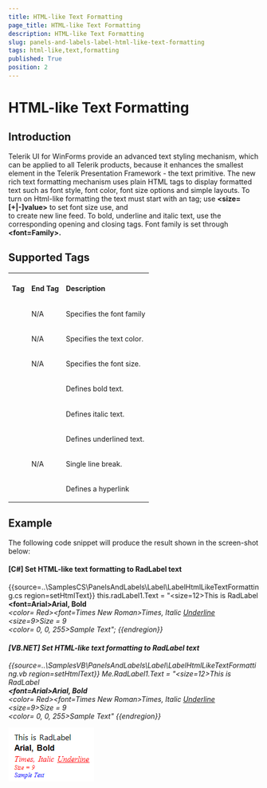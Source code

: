 ```yaml
---
title: HTML-like Text Formatting
page_title: HTML-like Text Formatting
description: HTML-like Text Formatting
slug: panels-and-labels-label-html-like-text-formatting
tags: html-like,text,formatting
published: True
position: 2
---
```


# HTML-like Text Formatting



## Introduction

Telerik UI for WinForms provide an advanced text styling mechanism, which can be applied to all Telerik products,
          because it enhances the smallest element in the Telerik Presentation Framework - the text primitive. The new rich text
          formatting mechanism uses plain HTML tags to display formatted text such as font style, font color, font size options and
          simple layouts.
          To turn on Html-like formatting the text must start with an __<html>__ tag; use
          __<size=[+|-]value>__ to set font size use, and __<br>__ to create
          new line feed. To bold, underline and italic text, use the corresponding opening and closing tags. Font family is set
          through __<font=Family>.__ 
        

## Supported Tags 
<table><th><tr><td>

<b>Tag</b></td><td>

<b>End Tag</b></td><td>

<b>Description</b></td></tr></th><tr><td>

<b><font></b></td><td>

N/A</td><td>

Specifies the font family</td></tr><tr><td>

<b><color></b></td><td>

N/A</td><td>

Specifies the text color.</td></tr><tr><td>

<b><size></b></td><td>

N/A</td><td>

Specifies the font size.</td></tr><tr><td>

<b><b></b></td><td>

<b></b></b></td><td>

Defines bold text.</td></tr><tr><td>

<b><b><i></b></b></td><td>

<b></i></b></td><td>

Defines italic text.</td></tr><tr><td>

<b><u></b></td><td>

<b></u></b></td><td>

Defines underlined text.</td></tr><tr><td>

<b><br></b></td><td>

N/A</td><td>

Single line break.</td></tr><tr><td>

<b><a></b></td><td>

<b></a></b></td><td>

Defines a hyperlink</td></tr></table>

## Example

The following code snippet will produce the result shown in the screen-shot below:

#### __[C#] Set HTML-like text formatting to RadLabel text__

{{source=..\SamplesCS\PanelsAndLabels\Label\LabelHtmlLikeTextFormatting.cs region=setHtmlText}}
	            this.radLabel1.Text = "<html><size=12>This is RadLabel <br><b><font=Arial>Arial, Bold</b><br><i><color= Red><font=Times New Roman>Times, Italic <u>Underline</u><br><size=9>Size = 9<br><color= 0, 0, 255>Sample Text";
	{{endregion}}



#### __[VB.NET] Set HTML-like text formatting to RadLabel text__

{{source=..\SamplesVB\PanelsAndLabels\Label\LabelHtmlLikeTextFormatting.vb region=setHtmlText}}
	        Me.RadLabel1.Text = "<html><size=12>This is RadLabel <br><b><font=Arial>Arial, Bold</b><br><i><color= Red><font=Times New Roman>Times, Italic <u>Underline</u><br><size=9>Size = 9<br><color= 0, 0, 255>Sample Text"
	{{endregion}}

![panels-and-labels-label-html-like-text-formatting 001](images/panels-and-labels-label-html-like-text-formatting001.png)
